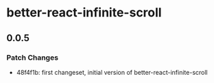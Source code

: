 # better-react-infinite-scroll

## 0.0.5

### Patch Changes

- 48f4f1b: first changeset, initial version of better-react-infinite-scroll

